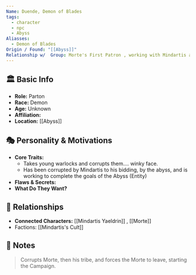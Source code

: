 ```yaml
---
Name: Duende, Demon of Blades
tags:
  - character
  - npc
  - Abyss
Aliasses:
  - Demon of Blades
Origin / Found: "[[Abyss]]"
Relationship w/  Group: Morte's First Patron , working with Mindartis and is enemy of group
---
```

## 🏛️ Basic Info
- **Role:** Parton
- **Race:**  Demon
- **Age:**  Unknown
- **Affiliation:** 
- **Location:** [[Abyss]]

## 🎭 Personality & Motivations
- **Core Traits:**  
	- Takes young warlocks and corrupts them.... winky face.
	- Has been corrupted by Mindartis to his bidding, by the abyss, and is working to complete the goals of the Abyss (Entity)
- **Flaws & Secrets:**  
- **What Do They Want?**  

## 🔗 Relationships
- **Connected Characters:** [[Mindartis Yaeldrin]] , [[Morte]]
- Factions: [[Mindartis's Cult]]

## 📝 Notes
> Corrupts Morte, then his tribe, and forces the Morte to leave, starting the Campaign.
